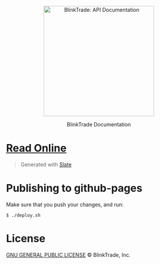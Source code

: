 <p align="center">
  <img src="https://blinktrade.com/assets/img/logo-p.png" alt="BlinkTrade: API Documentation" width="300">
  <br>
</p>

<p align="center">BlinkTrade Documentation</p>

# [Read Online](https://blinktrade.com/docs)

> Generated with [Slate](https://github.com/lord/slate)

# Publishing to github-pages

Make sure that you push your changes, and run:

`$ ./deploy.sh`

# License

[GNU GENERAL PUBLIC LICENSE](https://github.com/blinktrade/docs/blob/master/LICENSE) © BlinkTrade, Inc.
